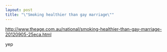 ```yaml
---
layout: post
title: "\"Smoking healthier than gay marriage\""
---
```


http://www.theage.com.au/national/smoking-healthier-than-gay-marriage-20120905-25eca.html

yep